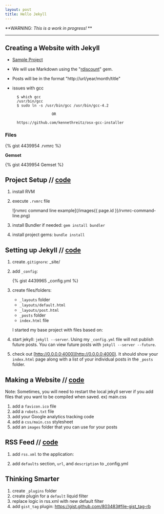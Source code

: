 ```yaml
---
layout: post
title: Hello Jekyll
---
```


**WARNING: *This is a work in progress!* **

---

## Creating a Website with Jekyll

* [Sample Project](https://github.com/CoffeeAndCode/jonknapp.com)
* We will use Markdown using the "[rdiscount](https://github.com/rtomayko/rdiscount)" gem.
* Posts will be in the format "http://url/year/month/title"
* issues with gcc

        $ which gcc
        /usr/bin/gcc
        $ sudo ln -s /usr/bin/gcc /usr/bin/gcc-4.2

                        OR

        https://github.com/kennethreitz/osx-gcc-installer


### Files

{% gist 4439954 .rvmrc %}


**Gemset**

{% gist 4439954 Gemset %}

## Project Setup // [code](https://github.com/CoffeeAndCode/jonknapp.com/commit/8a10319ae58dce3bfd13828d97bb1ea2e82cd0f8)

1. install RVM

2. execute `.rvmrc` file

    ![rvmrc command line example](/images{{ page.id }}/rvmrc-command-line.png)

3. install Bundler if needed: `gem install bundler`

4. install project gems: `bundle install`


## Setting up Jekyll // [code](https://github.com/CoffeeAndCode/jonknapp.com/commit/4f45e9d54e1bf87d6f3c121c8a45bc53e8389b5b)

1. create`.gitignore`:
        _site/

2. add `_config`:

    {% gist 4439965 _config.yml %}

3. create files/folders:
    * `_layouts` folder
    * `_layouts/default.html`
    * `_layouts/post.html`
    * `_posts` folder
    * `index.html` file

    I started my base project with files based on:

4. start jekyll: `jekyll --server`. Using my `_config.yml` file will not publish
future posts. You can view future posts with `jekyll --server --future`.

5. check out [http://0.0.0.0:4000](http://0.0.0.0:4000). It should show your `index.html` page along with a list of your individual posts in the `_posts` folder.


## Making a Website // [code](https://github.com/CoffeeAndCode/jonknapp.com/commit/94d48eb143166c316ca04aa7aaea8215a2156510)

Note: Sometimes, you will need to restart the local jekyll server if you
add files that you want to be compiled when saved.  ex) main.css

1. add a `favicon.ico` file
2. add a `robots.txt` file
3. add your Google analytics tracking code
4. add a `css/main.css` stylesheet
5. add an `images` folder that you can use for your posts


## RSS Feed // [code](https://github.com/CoffeeAndCode/jonknapp.com/commit/2eff67bfdf7454b944cdbc60a3f7859474d24e3d)

1. add `rss.xml` to the application:

2. add `defaults` section, `url`, and `description` to _config.yml


## Thinking Smarter

1. create `_plugins` folder
2. create plugin for a `default` liquid filter
3. replace logic in rss.xml with new default filter
4. add `gist_tag` plugin: https://gist.github.com/803483#file-gist_tag-rb
